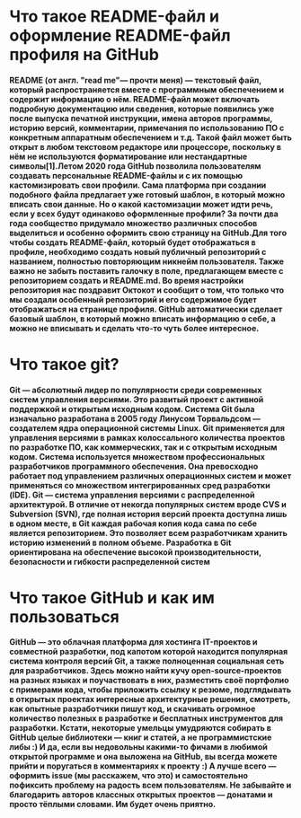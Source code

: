 # Что такое README-файл и оформление README-файл профиля на GitHub
#### README (от англ. "read me"— прочти меня) — текстовый файл, который распространяется вместе с программным обеспечением и содержит информацию о нём. README-файл может включать подробную документацию или сведения, которые появились уже после выпуска печатной инструкции, имена авторов программы, историю версий, комментарии, примечания по использованию ПО с конкретным аппаратным обеспечением и т.д. Такой файл может быть открыт в любом текстовом редакторе или процессоре, поскольку в нём не используются форматирование или нестандартные символы[1].Летом 2020 года GitHub позволила пользователям создавать персональные README-файлы и с их помощью кастомизировать свои профили. Сама платформа при создании подобного файла предлагает уже готовый шаблон, в который можно вписать свои данные. Но о какой кастомизации может идти речь, если у всех будут одинаково оформленные профили? За почти два года сообщество придумало множество различных способов выделиться и особенно оформить свою страницу на GitHub.Для того чтобы создать README-файл, который будет отображаться в профиле, необходимо создать новый публичный репозиторий с названием, полностью повторяющим никнейм пользователя. Также важно не забыть поставить галочку в поле, предлагающем вместе с репозиторием создать и README.md. Во время настройки репозитория нас поздравит Октокот и сообщит о том, что только что мы создали особенный репозиторий и его содержимое будет отображаться на странице профиля. GitHub автоматически сделает базовый шаблон, в который можно вписать информацию о себе, а можно не вписывать и сделать что-то чуть более интересное.

# Что такое git?

#### Git — абсолютный лидер по популярности среди современных систем управления версиями. Это развитый проект с активной поддержкой и открытым исходным кодом. Система Git была изначально разработана в 2005 году Линусом Торвальдсом — создателем ядра операционной системы Linux. Git применяется для управления версиями в рамках колоссального количества проектов по разработке ПО, как коммерческих, так и с открытым исходным кодом. Система используется множеством профессиональных разработчиков программного обеспечения. Она превосходно работает под управлением различных операционных систем и может применяться со множеством интегрированных сред разработки (IDE). Git — система управления версиями с распределенной архитектурой. В отличие от некогда популярных систем вроде CVS и Subversion (SVN), где полная история версий проекта доступна лишь в одном месте, в Git каждая рабочая копия кода сама по себе является репозиторием. Это позволяет всем разработчикам хранить историю изменений в полном объеме. Разработка в Git ориентирована на обеспечение высокой производительности, безопасности и гибкости распределенной систем

# Что такое GitHub и как им пользоваться
#### GitHub — это облачная платформа для хостинга IT-проектов и совместной разработки, под капотом которой находится популярная система контроля версий Git, а также полноценная социальная сеть для разработчиков. Здесь можно найти кучу open-source-проектов на разных языках и поучаствовать в них, разместить своё портфолио с примерами кода, чтобы приложить ссылку к резюме, подглядывать в открытых проектах интересные архитектурные решения, смотреть, как опытные разработчики пишут код, и скачивать огромное количество полезных в разработке и бесплатных инструментов для разработки. Кстати, некоторые умельцы умудряются собирать в GitHub целые библиотеки — книг и статей, а не программистские либы :) И да, если вы недовольны какими-то фичами в любимой открытой программе и она выложена на GitHub, вы всегда можете прийти и поругаться в комментариях к проекту :) А лучше всего — оформить issue (мы расскажем, что это) и самостоятельно пофиксить проблему на радость всем пользователям. Не забывайте и благодарить авторов классных открытых проектов — донатами и просто тёплыми словами. Им будет очень приятно.
